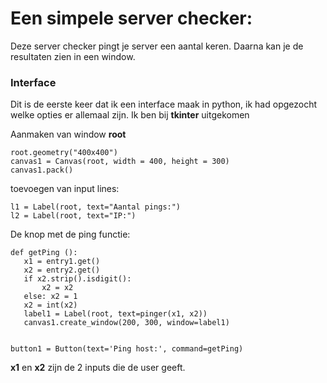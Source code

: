 # Een simpele server checker:
Deze server checker pingt je server een aantal keren. Daarna kan je de resultaten zien in een window.

### Interface
Dit is de eerste keer dat ik een interface maak in python, ik had opgezocht welke opties er allemaal zijn. Ik ben bij **tkinter** uitgekomen

Aanmaken van window **root** 
 ```
 root.geometry("400x400")
 canvas1 = Canvas(root, width = 400, height = 300)
 canvas1.pack()
 ```
 toevoegen van input lines:
 ```
 l1 = Label(root, text="Aantal pings:")
 l2 = Label(root, text="IP:")
 ```
 
 De knop met de ping functie:
 ```
 def getPing ():
    x1 = entry1.get()
    x2 = entry2.get()
    if x2.strip().isdigit():
        x2 = x2
    else: x2 = 1
    x2 = int(x2)
    label1 = Label(root, text=pinger(x1, x2))
    canvas1.create_window(200, 300, window=label1)


button1 = Button(text='Ping host:', command=getPing)
 ```
 **x1** en **x2** zijn de 2 inputs die de user geeft.

